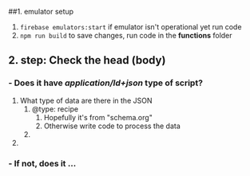 ##1. emulator setup
1. ``firebase emulators:start`` if emulator isn't operational yet run code
2. ``npm run build`` to save changes, run code in the **functions** folder

## 2. step: Check the head (body)
### - Does it have *application/ld+json* type of script?
1. What type of data are there in the JSON
   1. @type: recipe
      1. Hopefully it's from "schema.org"
      2. Otherwise write code to process the data
   2. 
2. 

### - If not, does it ...
